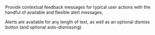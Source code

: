 Provide contextual feedback messages for typical user actions with the handful of available and flexible alert messages.

Alerts are available for any length of text, as well as an optional dismiss button (and optional auto-dismissing).